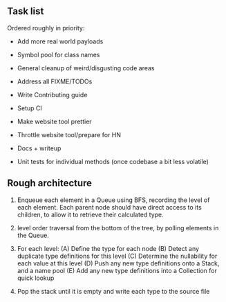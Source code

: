
## Task list

Ordered roughly in priority:

- Add more real world payloads
- Symbol pool for class names
- General cleanup of weird/disgusting code areas
- Address all FIXME/TODOs
- Write Contributing guide
- Setup CI

- Make website tool prettier
- Throttle website tool/prepare for HN
- Docs + writeup

- Unit tests for individual methods (once codebase a bit less volatile)

## Rough architecture


1. Enqueue each element in a Queue using BFS, recording the level of each element.
Each parent node should have direct access to its children, to allow it to retrieve their calculated type.

2. level order traversal from the bottom of the tree, by polling elements in the Queue.
3. For each level:
    (A) Define the type for each node
    (B) Detect any duplicate type definitions for this level
    (C) Determine the nullability for each value at this level
    (D) Push any new type definitions onto a Stack, and a name pool
    (E) Add any new type definitions into a Collection for quick lookup
4. Pop the stack until it is empty and write each type to the source file
